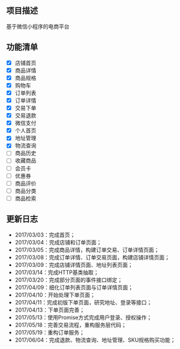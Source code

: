 ## 项目描述
基于微信小程序的电商平台

## 功能清单
- [x] 店铺首页
- [x] 商品详情
- [x] 商品规格
- [x] 购物车
- [x] 订单列表
- [x] 订单详情
- [x] 交易下单
- [x] 交易退款
- [x] 微信支付
- [x] 个人首页
- [x] 地址管理
- [x] 物流查询
- [ ] 商品历史
- [ ] 收藏商品
- [ ] 会员卡
- [ ] 优惠券
- [ ] 商品评价
- [ ] 商品分类
- [ ] 商品检索

## 更新日志
- 2017/03/03：完成首页；
- 2017/03/04：完成店铺和订单页面；
- 2017/03/05：完成商品详情，构建订单交易、订单详情页面；
- 2017/03/08：完成订单详情、订单交易页面，构建店铺详情页面；
- 2017/03/09：完成店铺详情页面、地址列表页面；
- 2017/03/14：完成HTTP基类抽取；
- 2017/03/20：完成部分页面的事件接口绑定；
- 2017/04/09：细化订单列表页面与订单详情页面；
- 2017/04/10：开始处理下单页面；
- 2017/04/11：完成初版下单页面，研究地址、登录等接口；
- 2017/04/13：下单页面完善；
- 2017/05/13：使用Promise方式完成用户登录、授权操作；
- 2017/05/18：完善交易流程，重构服务层代码；
- 2017/05/19：重构订单服务；
- 2017/06/04：完成退款、物流查询、地址管理、SKU规格购买功能；